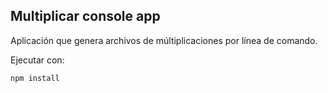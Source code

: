 ## Multiplicar console app

Aplicación que genera archivos de múltiplicaciones por línea de comando.

Ejecutar con:

```
npm install
```